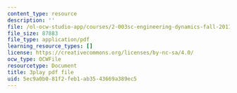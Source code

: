 ```yaml
---
content_type: resource
description: ''
file: /ol-ocw-studio-app/courses/2-003sc-engineering-dynamics-fall-2011/5ec9a0b081f2feb1ab3543669a389ec5_p9DHjoLS3GA.pdf
file_size: 87883
file_type: application/pdf
learning_resource_types: []
license: https://creativecommons.org/licenses/by-nc-sa/4.0/
ocw_type: OCWFile
resourcetype: Document
title: 3play pdf file
uid: 5ec9a0b0-81f2-feb1-ab35-43669a389ec5
---
```

